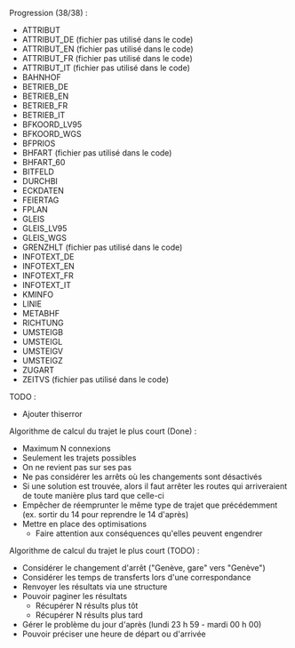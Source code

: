Progression (38/38) :
* ATTRIBUT
* ATTRIBUT_DE (fichier pas utilisé dans le code)
* ATTRIBUT_EN (fichier pas utilisé dans le code)
* ATTRIBUT_FR (fichier pas utilisé dans le code)
* ATTRIBUT_IT (fichier pas utilisé dans le code)
* BAHNHOF
* BETRIEB_DE
* BETRIEB_EN
* BETRIEB_FR
* BETRIEB_IT
* BFKOORD_LV95
* BFKOORD_WGS
* BFPRIOS
* BHFART (fichier pas utilisé dans le code)
* BHFART_60
* BITFELD
* DURCHBI
* ECKDATEN
* FEIERTAG
* FPLAN
* GLEIS
* GLEIS_LV95
* GLEIS_WGS
* GRENZHLT (fichier pas utilisé dans le code)
* INFOTEXT_DE
* INFOTEXT_EN
* INFOTEXT_FR
* INFOTEXT_IT
* KMINFO
* LINIE
* METABHF
* RICHTUNG
* UMSTEIGB
* UMSTEIGL
* UMSTEIGV
* UMSTEIGZ
* ZUGART
* ZEITVS (fichier pas utilisé dans le code)

TODO :
* Ajouter thiserror

Algorithme de calcul du trajet le plus court (Done) :
* Maximum N connexions
* Seulement les trajets possibles
* On ne revient pas sur ses pas
* Ne pas considérer les arrêts où les changements sont désactivés
* Si une solution est trouvée, alors il faut arrêter les routes qui arriveraient de toute manière plus tard que celle-ci
* Empêcher de réemprunter le même type de trajet que précédemment (ex. sortir du 14 pour reprendre le 14 d'après)
* Mettre en place des optimisations
    * Faire attention aux conséquences qu'elles peuvent engendrer

Algorithme de calcul du trajet le plus court (TODO) :
* Considérer le changement d'arrêt ("Genève, gare" vers "Genève")
* Considérer les temps de transferts lors d'une correspondance
* Renvoyer les résultats via une structure
* Pouvoir paginer les résultats
    * Récupérer N résults plus tôt
    * Récupérer N résults plus tard
* Gérer le problème du jour d'après (lundi 23 h 59 - mardi 00 h 00)
* Pouvoir préciser une heure de départ ou d'arrivée
